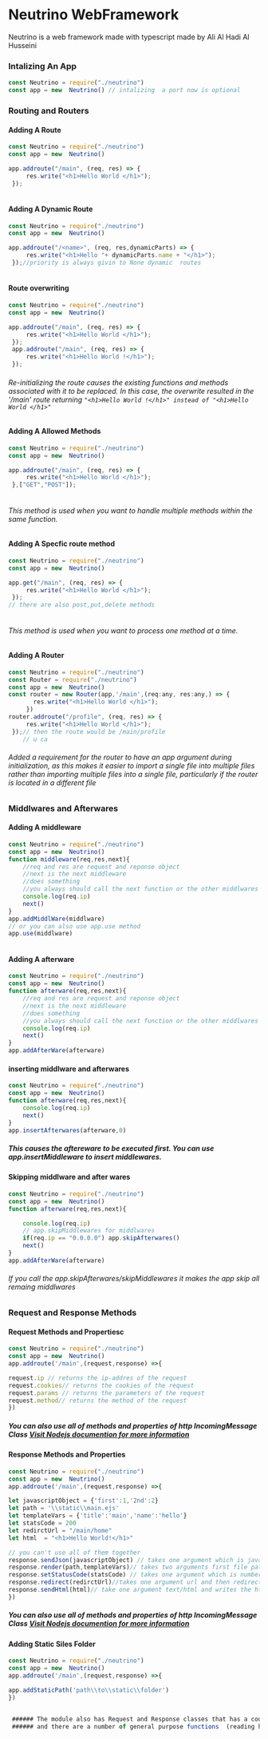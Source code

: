 # Neutrino WebFramework
Neutrino is a web framework made with typescript made by Ali Al Hadi Al Husseini

### Intalizing An App 
```javascript
const Neutrino = require("./neutrino")
const app = new  Neutrino() // intalizing  a port now is optional
```

### Routing and Routers

#### Adding A Route
```javascript
const Neutrino = require("./neutrino")
const app = new  Neutrino()

app.addroute("/main", (req, res) => {
     res.write("<h1>Hello World </h1>");
 });
 
```
#### Adding A Dynamic Route
```javascript
const Neutrino = require("./neutrino")
const app = new  Neutrino()

app.addroute("/<name>", (req, res,dynamicParts) => {
     res.write("<h1>Hello "+ dynamicParts.name + "</h1>");
 });//priority is always givin to None dynamic  routes
    
```
#### Route overwriting
```javascript
const Neutrino = require("./neutrino")
const app = new  Neutrino()

app.addroute("/main", (req, res) => {
     res.write("<h1>Hello World </h1>");
 });
 app.addroute("/main", (req, res) => {
     res.write("<h1>Hello World !</h1>");
 });
```
###### Re-initializing the route causes the existing functions and methods associated with it to be replaced. In this case, the overwrite resulted in the '/main' route returning ```"<h1>Hello World !</h1>" instead of "<h1>Hello World </h1>" ```

#### Adding A Allowed Methods
```javascript
const Neutrino = require("./neutrino")
const app = new  Neutrino()

app.addroute("/main", (req, res) => {
     res.write("<h1>Hello World </h1>");
 },["GET","POST"]);
 
```
###### This method is used when you want to handle multiple methods within the same function.

#### Adding A Specfic route method
```javascript
const Neutrino = require("./neutrino")
const app = new  Neutrino()

app.get("/main", (req, res) => {
     res.write("<h1>Hello World </h1>");
 });
// there are also post,put,delete methods 
 
```
###### This method is used when you want to process one method at a time.


#### Adding A Router
```javascript
const Neutrino = require("./neutrino")
const Router = require("./neutrino")
const app = new  Neutrino()
const router = new Router(app,'/main',(req:any, res:any,) => {
       res.write("<h1>Hello World </h1>");
     })
router.addroute("/profile", (req, res) => {
     res.write("<h1>Hello World </h1>");
 });// then the route would be /main/profile
    // u ca
```
###### Added a requirement for the router to have an app argument during initialization, as this makes it easier to import a single file into multiple files rather than importing multiple files into a single file, particularly if the router is located in a different file


### Middlwares and Afterwares
#### Adding A middleware
```javascript
const Neutrino = require("./neutrino")
const app = new  Neutrino()
function middleware(req,res,next){
    //req and res are request and reponse object 
    //next is the next middleware
    //does something
    //you always should call the next function or the other middlwares will not excute
    console.log(req.ip)
    next()
}
app.addMiddlWare(middlware)
// or you can also use app.use method
app.use(middlware)
 
```
#### Adding A afterware
```javascript
const Neutrino = require("./neutrino")
const app = new  Neutrino()
function afterware(req,res,next){
    //req and res are request and reponse object 
    //next is the next middleware
    //does something
    //you always should call the next function or the other middlwares will not excute
    console.log(req.ip)
    next()
}
app.addAfterWare(afterware)

```
#### inserting middlware and afterwares
```javascript
const Neutrino = require("./neutrino")
const app = new  Neutrino()
function afterware(req,res,next){
    console.log(req.ip)
    next()
}
app.insertAfterwares(afterware,0)

```
##### This causes the aftereware to be executed first. You can use app.insertMiddleware to insert middlewares.

#### Skipping middlware and after wares
```javascript
const Neutrino = require("./neutrino")
const app = new  Neutrino()
function afterware(req,res,next){

    console.log(req.ip)
    // app.skipMiddlewares for middlwares
    if(req.ip == "0.0.0.0") app.skipAfterwares()
    next()
}
app.addAfterWare(afterware)

```
###### If you call the app.skipAfterwares/skipMiddlewares it makes the app skip all remaing middlwares


### Request and Response Methods
#### Request Methods and  Propertiesc
```javascript
const Neutrino = require("./neutrino")
const app = new  Neutrino()
app.addroute('/main',(request,response) =>{

request.ip // returns the ip-addres of the request
request.cookies// returns the cookies of the request
request.params // returns the parameters of the request
request.method// returns the method of the request
})

```
##### You can also use all of methods and properties of  http IncomingMessage Class [Visit Nodejs documention for more information](https://nodejs.org/api/http.html#class-httpserverresponse)

#### Response Methods and  Properties
```javascript
const Neutrino = require("./neutrino")
const app = new  Neutrino()
app.addroute('/main',(request,response) =>{

let javascriptObject = {'first':1,'2nd':2}
let path = '\\static\\main.ejs'
let templateVars = {'title':'main','name':'hello'}
let statsCode = 200
let redirctUrl = "/main/home"
let html  = "<h1>Hello World!</h1>"

// you can't use all of them together  
response.sendJson(javascriptObject) // takes one argument which is javascript object and transfer it to string and then writes it to the response 
response.render(path,templateVars)// takes two arguments first file path and js object and then renders it with ejs
response.setStatusCode(statsCode) // takes one argument which is number and set reponse status code  and returns reponse object(self)
response.redirect(redirctUrl)//takes one argument url and then redirects it to the given url and returns reponse object(self)
response.sendHtml(html)// take one argument text/html and writes the html to the response nd se the conetent-type header to 'text/html'
})

```
##### You can also use all of methods and properties of  http IncomingMessage Class [Visit Nodejs documention for more information](https://nodejs.org/api/http.html#class-httpincomingmessage)

#### Adding Static Siles Folder 
```javascript
const Neutrino = require("./neutrino")
const app = new  Neutrino()
app.addroute('/main',(request,response) =>{

app.addStaticPath('path\\to\\static\\folder')
})


 ###### The module also has Request and Response classes that has a couple of functionality (parseing cookies,getting client ip, etc..)
 ###### and there are a number of general purpose functions  (reading html content)
 
 
